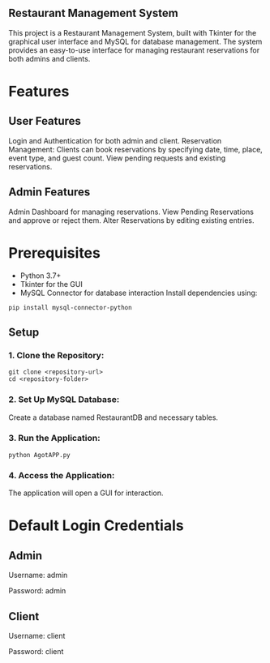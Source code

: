 ## Restaurant Management System

This project is a Restaurant Management System, built with Tkinter for the graphical user interface and MySQL for database management. The system provides an easy-to-use interface for managing restaurant reservations for both admins and clients.

# Features

## User Features

Login and Authentication for both admin and client.
Reservation Management:
Clients can book reservations by specifying date, time, place, event type, and guest count.
View pending requests and existing reservations.

## Admin Features

Admin Dashboard for managing reservations.
View Pending Reservations and approve or reject them.
Alter Reservations by editing existing entries.

# Prerequisites

* Python 3.7+
* Tkinter for the GUI
* MySQL Connector for database interaction
Install dependencies using:
```
pip install mysql-connector-python
```

## Setup

### 1. Clone the Repository:
   
   ```
  git clone <repository-url>
  cd <repository-folder>
   ```

### 2. Set Up MySQL Database:
  Create a database named RestaurantDB and necessary tables.

### 3. Run the Application:

  ```
  python AgotAPP.py
  ```

### 4. Access the Application:
   The application will open a GUI for interaction.

# Default Login Credentials

## Admin
Username: admin

Password: admin
## Client
Username: client

Password: client
